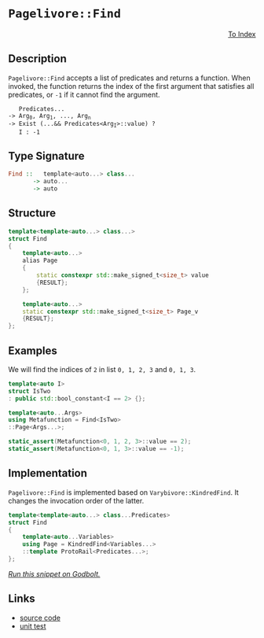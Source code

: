 <!-- Copyright 2024 Feng Mofan
SPDX-License-Identifier: Apache-2.0 -->

# `Pagelivore::Find`

<p style='text-align: right;'><a href="../../../facilities/metafunctions.md#pagelivore-find">To Index</a></p>

## Description

`Pagelivore::Find` accepts a list of predicates and returns a function.
When invoked, the function returns the index of the first argument that satisfies all predicates, or `-1` if it cannot find the argument.

<pre><code>   Predicates...
-> Arg<sub>0</sub>, Arg<sub>1</sub>, ..., Arg<sub>n</sub>
-> Exist (...&& Predicates&lt;Arg<sub>I</sub>&gt;::value) ?
   I : -1</code></pre>

## Type Signature

```Haskell
Find ::   template<auto...> class...
       -> auto...
       -> auto
```

## Structure

```C++
template<template<auto...> class...>
struct Find
{
    template<auto...>
    alias Page
    {
        static constexpr std::make_signed_t<size_t> value
        {RESULT};
    };

    template<auto...>
    static constexpr std::make_signed_t<size_t> Page_v
    {RESULT};
};
```

## Examples

We will find the indices of `2` in list `0, 1, 2, 3` and `0, 1, 3`.

```C++
template<auto I>
struct IsTwo
: public std::bool_constant<I == 2> {};

template<auto...Args>
using Metafunction = Find<IsTwo>
::Page<Args...>;

static_assert(Metafunction<0, 1, 2, 3>::value == 2);
static_assert(Metafunction<0, 1, 3>::value == -1);
```

## Implementation

`Pagelivore::Find` is implemented based on `Varybivore::KindredFind`. It changes the invocation order of the latter.

```C++
template<template<auto...> class...Predicates>
struct Find
{
    template<auto...Variables>
    using Page = KindredFind<Variables...>
    ::template ProtoRail<Predicates...>;
};
```

[*Run this snippet on Godbolt.*](https://godbolt.org/#z:OYLghAFBqd5QCxAYwPYBMCmBRdBLAF1QCcAaPECAMzwBtMA7AQwFtMQByARg9KtQYEAysib0QXACx8BBAKoBnTAAUAHpwAMvAFYTStJg1DIApACYAQuYukl9ZATwDKjdAGFUtAK4sGIM2akrgAyeAyYAHI%2BAEaYxBIaXKQADqgKhE4MHt6%2B/oGp6Y4CoeFRLLHxXIm2mPZFDEIETMQE2T5%2BATV1mY3NBCWRMXEJSQpNLW25nWN9A2UVIwCUtqhexMjsHOYAzGHI3lgA1CbbbgQAnsmYAPoExEyECifYJhoAgjt7B5jHp8hj6CwVGerw%2B7wA9AAqaGQw4ANWa52ieAAbiR2CAANJhdDETDoABiOMOMMh4KhMMOvRaJJh4NBBEwLGSBkZJzcTC8RAAdLyQe8xsQvA5DtiGLj8UTxaCTAB2KzvQ5Kw6M5mszDs1Usphs06cnl87bYQ77JgKBS87nKPH4USMp5G0HKw6C4UEQ7W1BEABKD1oTuVcosLqajmQJoEY0wqmSxEO%2BtQhxRYi8PyDAFouHKACInYM5vMyxXKrXqzVM7W6jlc1CW54mgzmy1vYB4pmMAgOl7FpVedJGQ6%2Bui/bMe4he1BD/2nFtttiCC2Gl7bBUfWW5ldFt6lnUavU1w5E4hjflvV0isUSwk49lHk%2BO95BgNKndV1976sG7n101N3nW/E8DtTAu2fEMhRFT0fT9MCg0DHtnRDHUgIjBgoxjOMEyTFM0wQ50nzwxClRMABWKwSOzCBFkOdN6wBEAQBYJgAGsbnSYBwnQW52XSAAvG4CFPIiiIIt5hPEw48CoVD0NjQ4oDrMwADZzCUgDbV3B03DvQSjQY5NvEwRZFjAiTA3lQ48QINYGEODQ82OdctzMojaiUUyXLgqybJorMV0c3NCJE9cqI84inM3BCC0isExJLCsy1Od92QTOsjQbM1F25WdMHbBchOVPswmAQc/RHMcJyndkcryzs0uXVdosa95kv3IhDzwY8CFIeMDyETA0HFHrUt5AB5AgEDiUCBTuN1RRxG0pXQW9OrGHr%2BsG9AevGybj3qmV5TA1qzgS3cUpreqMr/K0bSAzSCqVc93SgycYKiiziKCpCwxkxkMN69qDNTY4vtElzjjI0jKOo2j0voxiWLYvAOPxbjTj4gSHoksHweVKTfujWMwokhS%2BWU1T1Lu%2B0Vq6559Jw4zifErzMGs4hbPs/yC0fL7xLcn58cG2TiCZ4TSe/cnlMp4CtI2gRlr0kAgaMkzeeElm2dsvz8ycnm4txw5%2Bck6Shb%2Bom1aIiBRbMy9FpvU4dqm/aLYkhj3wq6C6HZaXNOd/WDeVenDMOMAwBOUdM2txDVf98G4Kj8TvPZw4zGOSx5vFO3pQdianaXBPhLd07GQ916vdOH37T9gPEKD1MHIL8LAtimv%2BcbxzgyT2zI653XY/VkKY%2BZiLV3wkfnPitUzqS4uPxG790t/LKavnTssaKgcp3Kl6qpnVtctXrKQRiprQQpaF4URZE0TxBjbclYlSXJUlDmwcVaWhek9fP2Elo/skf5UnGO6J%2BDJZ7linlWeeP5GxZUriBU8T0OrSkfIdBCx154ImIHgJg0R6DTX9hvEqygmDADTNsUc99rzZzcFgnBeCQLV0DiAd2O8YIV1ujLfaJ9x4Qhfn/J%2BgC37oH/l/WKP9SSSM/mfF%2BAAVECnZREyKkSoskW5PgMH2F4I47JBobGSGvB8sUMEHgAJKINmiKUxChZEAHdUCghAIcZIXg8EoXhtEVAnhrim0MLpNwpiRzhxTvWJ8vDjHgLarWXkbxiDAAIUQw4ABZVmTAqBeE0fUcqS12TWLsQ4oxDESFkOqnEo%2BjoT4zWQsga4mU4gEAgCkpo6TMmZHZBoHqSQU49W2HTJWOEgkUJTiZGKMwwy1PNPUxpqSWkODaacDphwum9MVsrQZEcuAjNXBwZYtBOAkV4H4DgWhSCoE4G4aw1gXSrHWGmMw2weCkAIJoHZyxmIgBIpIbkGhJBcFlNsDQJENDKSUmYAAHGC/QnBJC8BYAkDpRyTlnI4LwBQIAOnPOOTs0gcBYAwEQCAVYBAXHdQoBANAzI6BxAiKwTYqgwVKXTEpSQhxgDIHDFIbkZheCASINg9Aeh%2BCCBEGIdgUgZCCEUCodQWLSC6CSLY%2B4yROA8F2fsw5LzTmcFGlyElhxUDSXpYy5lrL2VLK%2BanCAHhKX0DjDsTZvBMVaGWBAJAFLkhUrIGS91nqQDACkIEGgtBGTHkoNETVyJmDEHOCq3gkbESjWiNoAamLHkUtXqNBgtAY2yqwNELwwAOS0FoGi7gvAsBMSMOIXNnUU2ohApq6MA0uSbEeWERkezZW0DwNEe40aPBYE1XcPAcKy2kBRHETxShsxMkMMAbtRgXnLCoAYeJcI8CYFsaNK4RzHlCuEKIcQ4r91SrUJq%2BV%2Bg50oEuZYfQPa0WQGWKgAxmRS3pgBOHUwlhrBmCRRO4g/KG2Pq6HW5wEBXCTD8EkEIYRBjlGGEkAoGQBCQb0Eh%2BocwhiVBA3MgQ1JWieHaHoOwoGGjAMw/B7DMwJiEdyKMcjsH5gIeWAoG5GwJBqo4Ac0giLeDIsOEaplLK2UcotfJXAhASBpweYsR1S7liTSYFgeIVFSDvMkNsbkABObYspJA/LMJIJSGhAVKS01CjgMLSBwoedyJSXAlJgq02ChznyuAkR00pHjmrkWovRU8pdOL8WusJbqrk5BKA%2BttTStgnBmgsBRLKdMTAMoDi4Fp7kXBvk8vwHyvAAqkj7pFUe6QJ6lBntlboQIiqmDKrLZx7jvGtUcB1cSrk%2BrpLxcS8l1LJV0uZe%2BfJa1HrbXSbMLJgLWKXVutQDauIEXyWzZG8MLrSXTRGHS1UPgdAQ1oogOG2V8bo2xtIEd84ibk0OBO%2Bmjsmbs2arzQWotJaTsVrndWk5%2BA8RzInaWk5TbkAtpO%2B22omru29sRAOzYJzh2jsef%2BqdmAZ2VvncVQLK7SEKHXZu7djATtFcPWK0rshT0ypOVVy9i6v1WFveDh9qnn31DfR%2Bih1Of1/riIB%2BnLHaikZcOKVD0HxQUYWIhtIyGsi0agykcXGHGNYeI7z3DZG%2BiC5w/UfDIuEO2GAWr6j/R5eUY4ysNY7HNkWcaz5zg8ZiAJaSyl9bfWMtZY0OJ3LUn7UTada80ginlOUE41ZmzGWfmyg87Kf5khDPMqSE13zth/Pe5dcFpARKSULai9S2lcXbcmpYAoFE4YUT9fVGMHLkn%2BWCtkMVonEr5DlbJzoEA2xSA1bq6qi3GrZXIta3qg1NuWB54L0Xkvml3RWqW566T2wveBZC5nr1kXJ%2B2qVsgZIyRrjF609cUvBBam59KztqaYaI1hERCds7F2U3XdmxmrNObPuYHzYWsQL2x1vardD8ttafsNtlQDoHMdEHTtE5cHPtc4KHIdbBOHXgBHNIJHWdKtNHKbPgVdLHDdLdHdfHavQnCQYnSVBvc9ZvSnYwG9GwOneAJ9F9SMTgcEeiNnSwX9Pjf9LnSg9XTIfndwKXPQGDUoBXMXQoTINXdDTILXKjJXDXXXbg0YCQnoBjPgo3ejVXaQnXWYQ3UXFjNjMVBrLvJFa3eLIfQvJMUfe0cfCTPlaTB1SbZ1BTTAJTYYVTTtIPfwDLbYbYEiIFX5EzNw2URzbzbvTgPzDFeTNTEASQEibTEiMFZSLTSQLTf5XTLgFvTtbYXQvjQI6wn3TtblfwvQlFTI4ycdKaDgyQIAA)

## Links

- [source code](../../../../conceptrodon/pagelivore/find.hpp)
- [unit test](../../../../tests/unit/metafunctions/pagelivore/find.test.hpp)
